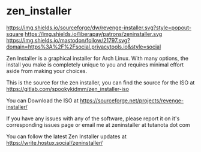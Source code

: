# zen_installer
https://img.shields.io/sourceforge/dw/revenge-installer.svg?style=popout-square
https://img.shields.io/liberapay/patrons/zeninstaller.svg
https://img.shields.io/mastodon/follow/21797.svg?domain=https%3A%2F%2Fsocial.privacytools.io&style=social

Zen Installer is a graphical installer for Arch Linux. With many options, the install you make is completely unique to you and requires minimal effort aside from making your choices.

This is the source for the zen installer, you can find the source for the ISO at https://gitlab.com/spookykidmm/zen_installer-iso

You can Download the ISO at https://sourceforge.net/projects/revenge-installer/

If you have any issues with any of the software, please report it on it's corresponding issues page or email me at zeninstaller at tutanota dot com

You can follow the latest Zen Installer updates at https://write.hostux.social/zeninstaller/
